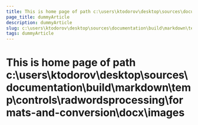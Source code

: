 ```yaml
---
title: This is home page of path c:\users\ktodorov\desktop\sources\documentation\build\markdown\temp\controls\radwordsprocessing\formats-and-conversion\docx\images
page_title: dummyArticle
description: dummyArticle
slug: c:\users\ktodorov\desktop\sources\documentation\build\markdown\temp\controls\radwordsprocessing\formats-and-conversion\docx\images
tags: dummyArticle
---
```

# This is home page of path c:\users\ktodorov\desktop\sources\documentation\build\markdown\temp\controls\radwordsprocessing\formats-and-conversion\docx\images
